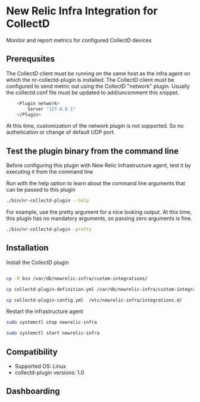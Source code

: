 # New Relic Infra Integration for CollectD

Monitor and report metrics for configured CollectD devices


## Prerequsites

The CollectD client must be running on the same host as the infra agent on which the nr-collectd-plugin is installed.
The CollectD client must be configured to send metric out using the CollectD "network" plugin. Usually the collectd.conf file must be updated to add/uncomment this snippet.

```sh bash
    <Plugin network>
        Server "127.0.0.1"
    </Plugin>
```

At this time, customization of the network plugin is not supported. So no authetication or change of default UDP port.


## Test the plugin binary from the command line

Before configuring this plugin with New Relic Infrastructure agent, test it by executing it from the command line

Run with the help option to learn about the command line arguments that can be passed to this plugin

```sh bash
./bin/nr-collectd-plugin --help
```

For example, use the pretty argument for a nice looking output. At this time, this plugin has no mandatory arguments, so passing zero arguments is fine.

```sh bash
./bin/nr-collectd-plugin -pretty
```


## Installation

Install the CollectD plugin

```sh bash

cp -R bin /var/db/newrelic-infra/custom-integrations/

cp collectd-plugin-definition.yml /var/db/newrelic-infra/custom-integrations/

cp collectd-plugin-config.yml  /etc/newrelic-infra/integrations.d/

```

Restart the infrastructure agent

```sh bash
sudo systemctl stop newrelic-infra

sudo systemctl start newrelic-infra
```

## Compatibility

* Supported OS: Linux
* collectd-plugin versions: 1.0

## Dashboarding
